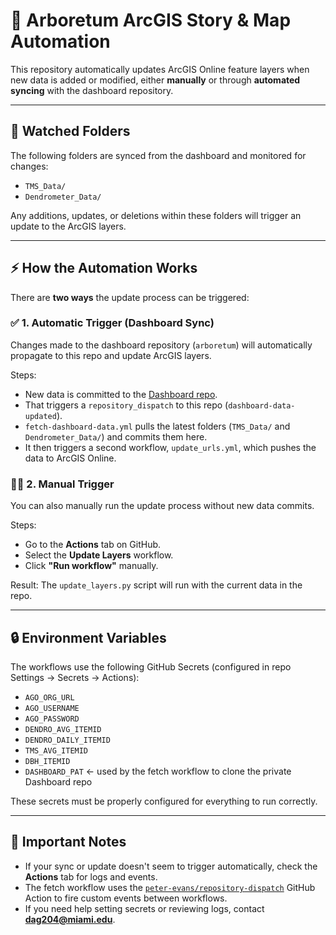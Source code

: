 # 🌳 Arboretum ArcGIS Story & Map Automation

This repository automatically updates ArcGIS Online feature layers when new data is added or modified, either **manually** or through **automated syncing** with the dashboard repository.

---

## 📂 Watched Folders

The following folders are synced from the dashboard and monitored for changes:

- `TMS_Data/`
- `Dendrometer_Data/`

Any additions, updates, or deletions within these folders will trigger an update to the ArcGIS layers.

---

## ⚡ How the Automation Works

There are **two ways** the update process can be triggered:

### ✅ 1. **Automatic Trigger (Dashboard Sync)**

Changes made to the dashboard repository (`arboretum`) will automatically propagate to this repo and update ArcGIS layers.

Steps:

- New data is committed to the [Dashboard repo](https://github.com/danielaggwm/arboretum).
- That triggers a `repository_dispatch` to this repo (`dashboard-data-updated`).
- `fetch-dashboard-data.yml` pulls the latest folders (`TMS_Data/` and `Dendrometer_Data/`) and commits them here.
- It then triggers a second workflow, `update_urls.yml`, which pushes the data to ArcGIS Online.

### 🧑‍💻 2. **Manual Trigger**

You can also manually run the update process without new data commits.

Steps:

- Go to the **Actions** tab on GitHub.
- Select the **Update Layers** workflow.
- Click **"Run workflow"** manually.

Result: The `update_layers.py` script will run with the current data in the repo.

---

## 🔒 Environment Variables

The workflows use the following GitHub Secrets (configured in repo Settings → Secrets → Actions):

- `AGO_ORG_URL`
- `AGO_USERNAME`
- `AGO_PASSWORD`
- `DENDRO_AVG_ITEMID`
- `DENDRO_DAILY_ITEMID`
- `TMS_AVG_ITEMID`
- `DBH_ITEMID`
- `DASHBOARD_PAT` ← used by the fetch workflow to clone the private Dashboard repo

These secrets must be properly configured for everything to run correctly.

---

## 🚨 Important Notes

- If your sync or update doesn't seem to trigger automatically, check the **Actions** tab for logs and events.
- The fetch workflow uses the [`peter-evans/repository-dispatch`](https://github.com/peter-evans/repository-dispatch) GitHub Action to fire custom events between workflows.
- If you need help setting secrets or reviewing logs, contact **dag204@miami.edu**.
